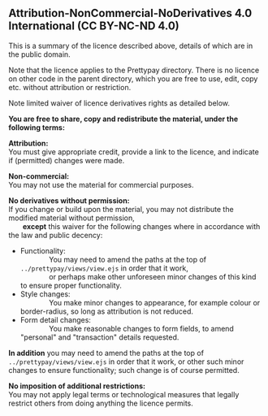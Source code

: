 ## Attribution-NonCommercial-NoDerivatives 4.0 International (CC BY-NC-ND 4.0)

This is a summary of the licence described above, details of which are in the public domain. 

Note that the licence applies to the Prettypay directory. There is no licence on other code in the parent directory, which you are free to use, edit, copy etc. without attribution or restriction.

Note limited waiver of licence derivatives rights as detailed below.

**You are free to share, copy and redistribute the material, under the following terms:**

**Attribution:**<br>
You must give appropriate credit, provide a link to the licence, and indicate if (permitted) changes were made.

**Non-commercial:**<br>
You may not use the material for commercial purposes.

**No derivatives without permission:**<br>
If you change or build upon the material, you may not distribute the modified material without permission,<br>
&emsp;&emsp;**except** this waiver for the following changes where in accordance with the law and public decency:<br>
- Functionality:<br>
&emsp;&emsp;&emsp;&emsp;You may need to amend the paths at the top of `../prettypay/views/view.ejs` in order that it work,<br>
&emsp;&emsp;&emsp;&emsp;or perhaps make other unforeseen minor changes of this kind to ensure proper functionality.<br>
- Style changes:<br>
&emsp;&emsp;&emsp;&emsp;You make minor changes to appearance, for example colour or border-radius, so long as attribution is not reduced.<br>
- Form detail changes:<br>
&emsp;&emsp;&emsp;&emsp;You make reasonable changes to form fields, to amend "personal" and "transaction" details requested.<br>

**In addition** you may need to amend the paths at the top of `../prettypay/views/view.ejs` in order that it work, or other such minor changes to ensure functionality; such change is of course permitted.

**No imposition of additional restrictions:**<br>
You may not apply legal terms or technological measures that legally restrict others from doing anything the licence permits.

